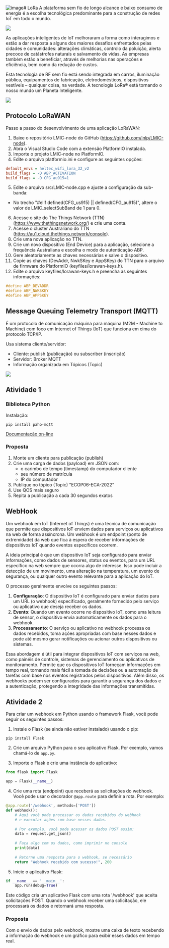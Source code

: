 ![image](https://github.com/valerio-unifei/ECOP06/assets/56478031/772f8634-6335-4bab-80fd-6253dddf2a2c)# LoRa
A plataforma sem fio de longo alcance e baixo consumo de energia é a escolha tecnológica predominante para a 
construção de redes IoT em todo o mundo.

<img src="https://tekzitel.com/wp-content/uploads/2020/04/lorawan_schema_resize.png" />

As aplicações inteligentes de IoT melhoraram a forma como interagimos e estão a dar resposta a alguns dos maiores desafios 
enfrentados pelas cidades e comunidades: alterações climáticas, controlo da poluição, alerta precoce de catástrofes naturais 
e salvamento de vidas. As empresas também estão a beneficiar, através de melhorias nas operações e eficiência, bem como da redução de custos.

Esta tecnologia de RF sem fio está sendo integrada em carros, iluminação pública, equipamentos de fabricação, eletrodomésticos, 
dispositivos vestíveis – qualquer coisa, na verdade. A tecnologia LoRa® está tornando o nosso mundo um Planeta Inteligente.

<img src="https://www.mokosmart.com/wp-content/uploads/2020/01/lorawan-technology02.jpg" />

## Protocolo LoRaWAN

Passo a passo do desenvolvimento de uma aplicação LoRaWAN:
 1. Baixe o repositório LMIC-node do GitHub (https://github.com/lnlp/LMIC-node).
 2. Abra o Visual Studio Code com a extensão PlatformIO instalada.
 3. Importe o projeto LMIC-node no PlatformIO.
 4. Edite o arquivo platformio.ini e configure as seguintes opções:
```ini
default_envs = heltec_wifi_lora_32_v2
build_flags = -D ABP_ACTIVATION
build_flags = -D CFG_au915=1
```
 5. Edite o arquivo src/LMIC-node.cpp e ajuste a configuração da sub-banda:
  - No trecho "#elif defined(CFG_us915) || defined(CFG_au915)", altere o valor de LMIC_selectSubBand de 1 para 0.
 6. Acesse o site do The Things Network (TTN) (https://www.thethingsnetwork.org/) e crie uma conta.
 7. Acesse o cluster Australiano do TTN (https://au1.cloud.thethings.network/console).
 8. Crie uma nova aplicação no TTN.
 9. Crie um novo dispositivo (End Device) para a aplicação, selecione a frequência Australiana e escolha o modo de autenticação ABP.
 10. Gere aleatoriamente as chaves necessárias e salve o dispositivo.
 11. Copie as chaves (DevAddr, NwkSKey e AppSKey) do TTN para o arquivo de firmware do PlatformIO (keyfiles/lorawan-keys.h).
 5. Edite o arquivo keyfiles/lorawan-keys.h e preencha as seguintes informações:
```c
#define ABP_DEVADDR
#define ABP_NWKSKEY
#define ABP_APPSKEY
```

## Message Queuing Telemetry Transport (MQTT)

É um protocolo de comunicação máquina para máquina (M2M - Machine to Machine) com 
foco em Internet of Things (IoT) que funciona em cima do protocolo TCP/IP. 

Usa sistema cliente/servidor:
- Cliente: publish (publicação) ou subscriber (inscrição)
- Servidor: Broker MQTT
- Informação organizada em Tópicos (Topic) </br>
<img src="https://hackernoon.com/hn-images/1*-GHFC93E4ODwNc98IE5_vA.gif"/>

## Atividade 1
### Biblioteca Python

Instalação:
```console
pip install paho-mqtt
```
[Documentação on-line](https://github.com/eclipse/paho.mqtt.python/tree/master/examples)

### Proposta

1. Monte um cliente para publicação (publish)
2. Crie uma carga de dados (payload) em JSON com:
   - o carimbo de tempo (timestamp) do computador cliente
   - seu número de matrícula
   - IP do computador
3. Publique no tópico (Topic) "ECOP06-ECA-2022"
4. Use QOS mais seguro
5. Repita a publicação a cada 30 segundos exatos

## WebHook

Um webhook em IoT (Internet of Things) é uma técnica de comunicação que permite que 
dispositivos IoT enviem dados para serviços ou aplicativos na web de forma assíncrona. 
Um webhook é um endpoint (ponto de extremidade) da web que fica à espera de receber 
informações de dispositivos IoT quando eventos específicos ocorrem.

A ideia principal é que um dispositivo IoT seja configurado para enviar informações, 
como dados de sensores, status ou eventos, para um URL específico na web sempre que 
ocorra algo de interesse. Isso pode incluir a detecção de um movimento, uma alteração 
na temperatura, um evento de segurança, ou qualquer outro evento relevante para a 
aplicação do IoT.

O processo geralmente envolve os seguintes passos:
1. **Configuração**: O dispositivo IoT é configurado para enviar dados para um URL (o webhook) 
especificado, geralmente fornecido pelo serviço ou aplicativo que deseja receber os dados.
2. **Evento**: Quando um evento ocorre no dispositivo IoT, como uma leitura de sensor, o 
dispositivo envia automaticamente os dados para o webhook.
3. **Processamento**: O serviço ou aplicativo no webhook processa os dados recebidos, 
toma ações apropriadas com base nesses dados e pode até mesmo gerar notificações ou acionar outros dispositivos ou sistemas.

Essa abordagem é útil para integrar dispositivos IoT com serviços na web, como 
painéis de controle, sistemas de gerenciamento ou aplicativos de monitoramento. 
Permite que os dispositivos IoT forneçam informações em tempo real, tornando mais 
fácil a tomada de decisões ou a automação de tarefas com base nos eventos registrados 
pelos dispositivos. Além disso, os webhooks podem ser configurados para garantir a 
segurança dos dados e a autenticação, protegendo a integridade das informações transmitidas.

## Atividade 2

Para criar um webhook em Python usando o framework Flask, você pode seguir os seguintes passos:

1. Instale o Flask (se ainda não estiver instalado) usando o pip:
```console
pip install Flask
```

2. Crie um arquivo Python para o seu aplicativo Flask. Por exemplo, vamos chamá-lo de `app.py`.

3. Importe o Flask e crie uma instância do aplicativo:
```python
from flask import Flask

app = Flask(__name__)
```

4. Crie uma rota (endpoint) que receberá as solicitações do webhook. Você pode usar o decorador `@app.route` para definir a rota. Por exemplo:
```python
@app.route('/webhook', methods=['POST'])
def webhook():
    # Aqui você pode processar os dados recebidos do webhook
    # e executar ações com base nesses dados.
    
    # Por exemplo, você pode acessar os dados POST assim:
    data = request.get_json()
    
    # Faça algo com os dados, como imprimir no console
    print(data)
    
    # Retorne uma resposta para o webhook, se necessário
    return "Webhook recebido com sucesso!", 200
```

5. Inicie o aplicativo Flask:
```python
if __name__ == '__main__':
    app.run(debug=True)
```

Este código cria um aplicativo Flask com uma rota '/webhook' que aceita solicitações POST. Quando o webhook receber uma solicitação, ele processará os dados e retornará uma resposta.

### Proposta

Com o envio de dados pelo webhook, mostre uma caixa de texto recebendo a informação do webhook e um gráfico para exibir esses dados em tempo real.


